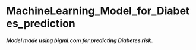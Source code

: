# MachineLearning_Model_for_Diabetes_prediction

##### Model made using bigml.com for predicting Diabetes risk.
